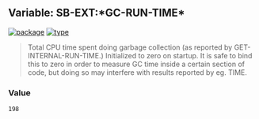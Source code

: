 ## Variable: SB-EXT:\*GC-RUN-TIME\*
[![package](https://img.shields.io/badge/Package-SB--EXT-5f9ea0.svg?style=social&colorA=999999)](../) [![type](https://img.shields.io/badge/Type-Variable-5f9ea0.svg?style=social&colorA=999999)](../#variable) 

> Total CPU time spent doing garbage collection (as reported by
> GET-INTERNAL-RUN-TIME.) Initialized to zero on startup. It is safe to bind
> this to zero in order to measure GC time inside a certain section of code, but
> doing so may interfere with results reported by eg. TIME.

### Value
```
198
```
